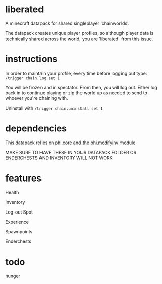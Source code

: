 # liberated
A minecraft datapack for shared singleplayer 'chainworlds'.

The datapack creates unique player profiles, so although player data is technically shared across the world, you are 'liberated' from this issue. 

# instructions

In order to maintain your profile, every time before logging out type: `/trigger chain.log set 1`

You will be frozen and in spectator. From then, you will log out. Either log back in to continue playing or zip the world up as needed to send to whoever you're chaining with.

Uninstall with `/trigger chain.uninstall set 1`

# dependencies

This datapack relies on [phi.core and the phi.modifyinv module](https://github.com/MinecraftPhi/MinecraftPhi-modules)

MAKE SURE TO HAVE THESE IN YOUR DATAPACK FOLDER OR ENDERCHESTS AND INVENTORY WILL NOT WORK

# features
Health

Inventory

Log-out Spot

Experience

Spawnpoints

Enderchests

# todo

hunger
